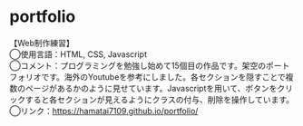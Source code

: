 # portfolio

【Web制作練習】<br>
◯使用言語：HTML, CSS, Javascript<br>
◯コメント：プログラミングを勉強し始めて15個目の作品です。架空のポートフォリオです。海外のYoutubeを参考にしました。各セクションを隠すことで複数のページがあるかのように見せています。Javascriptを用いて、ボタンをクリックすると各セクションが見えるようにクラスの付与、削除を操作しています。<br>
◯リンク：https://hamatai7109.github.io/portfolio/
